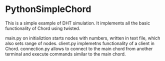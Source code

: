 # PythonSimpleChord

This is a simple example of DHT simulation. It implements all the basic functionality of Chord using twisted.

main.py on initializtion starts nodes with numbers, written in text file, which also sets range of nodes.
client.py implemetns functionality of a client in Chord.
connection.py allows to connect to the main chord from another terminal and execute commands similar to the main chord.
